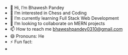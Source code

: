 - 👋 Hi, I’m Bhawesh Pandey
- 👀 I’m interested in Chess and Coding
- 🌱 I’m currently learning Full Stack Web Development
- 💞️ I’m looking to collaborate on MERN projects
- 📫 How to reach me bhaweshpandey0310@gmail.com
- 😄 Pronouns: He
- ⚡ Fun fact:
- 
<!---
BhaweshPandey-03/BhaweshPandey-03 is a ✨ special ✨ repository because its `README.md` (this file) appears on your GitHub profile.
You can click the Preview link to take a look at your changes.
--->
